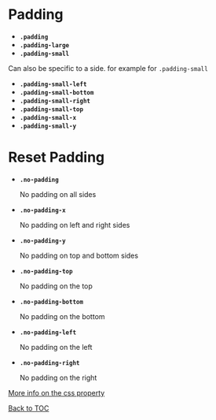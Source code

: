 # Padding

- **`.padding`**
- **`.padding-large`**
- **`.padding-small`**

Can also be specific to a side. for example for `.padding-small`

- **`.padding-small-left`**
- **`.padding-small-bottom`**
- **`.padding-small-right`**
- **`.padding-small-top`**
- **`.padding-small-x`**
- **`.padding-small-y`**

# Reset Padding

- **`.no-padding`**

  No padding on all sides

- **`.no-padding-x`**

  No padding on left and right sides

- **`.no-padding-y`**

  No padding on top and bottom sides

- **`.no-padding-top`**

  No padding on the top

- **`.no-padding-bottom`**

  No padding on the bottom

- **`.no-padding-left`**

  No padding on the left

- **`.no-padding-right`**

  No padding on the right

[More info on the css property](https://www.w3schools.com/css/css_padding.asp)

[Back to TOC](../../../readme.md)
